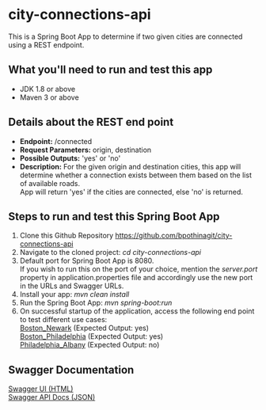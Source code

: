 # city-connections-api
This is a Spring Boot App to determine if two given cities are connected using a REST endpoint.

## What you'll need to run and test this app
<ul>
<li>JDK 1.8 or above</li>
<li>Maven 3 or above</li>
</ul>

## Details about the REST end point
<ul>
<li><b>Endpoint:</b> /connected</li>
<li><b>Request Parameters:</b> origin, destination</li>
<li><b>Possible Outputs:</b> 'yes' or 'no'</li>
<li><b>Description:</b> For the given origin and destination cities, this app will determine whether a connection exists between them based on the list of available roads. </br>
      App will return 'yes' if the cities are connected, else 'no' is returned.
</li>
</ul>

## Steps to run and test this Spring Boot App
1. Clone this Github Repository https://github.com/bpothinagit/city-connections-api <br/>
2. Navigate to the cloned project: <i>cd city-connections-api</i><br/>
3. Default port for Spring Boot App is 8080. </br>
   If you wish to run this on the port of your choice, mention the <i>server.port</i> property in application.properties file and accordingly use the new port in the URLs and Swagger URLs.
4. Install your app: <i>mvn clean install</i><br/>
5. Run the Spring Boot App: <i>mvn spring-boot:run</i>
6. On successful startup of the application, access the following end point to test different use cases:<br/>
	[Boston_Newark](http://localhost:8080/connected?origin=Boston&destination=Newark) (Expected Output: yes)<br/>
	[Boston_Philadelphia](http://localhost:8080/connected?origin=Boston&destination=Philadelphia) (Expected Output: yes)<br/>
	[Philadelphia_Albany](http://localhost:8080/connected?origin=Philadelphia&destination=Albany) (Expected Output: no)<br/>

## Swagger Documentation
[Swagger UI (HTML)](http://localhost:8080/swagger-ui.html)</br>
[Swagger API Docs (JSON)](http://localhost:8080/v2/api-docs)